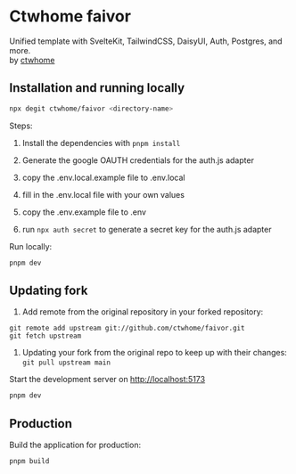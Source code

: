 # Ctwhome faivor
Unified template with SvelteKit, TailwindCSS, DaisyUI, Auth, Postgres, and more.\
by [ctwhome](https://ctwhome.com)


## Installation and running locally
```bash
npx degit ctwhome/faivor <directory-name>
```

Steps:
1. Install the dependencies with `pnpm install`
2. Generate the google OAUTH credentials for the auth.js adapter

3. copy the .env.local.example file to .env.local
4. fill in the .env.local file with your own values
5. copy the .env.example file to .env
6. run `npx auth secret` to generate a secret key for the auth.js adapter


Run locally:
```bash
pnpm dev
```

## Updating fork
1.  Add remote from the original repository in your forked repository:
```shell
git remote add upstream git://github.com/ctwhome/faivor.git
git fetch upstream
```
1.  Updating your fork from the original repo to keep up with their changes:
    `git pull upstream main`

Start the development server on [http://localhost:5173](http://localhost:5173)

```bash
pnpm dev
```

## Production

Build the application for production:

```bash
pnpm build
```

